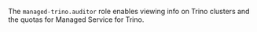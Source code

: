 The `managed-trino.auditor` role enables viewing info on Trino clusters and the quotas for Managed Service for Trino.
